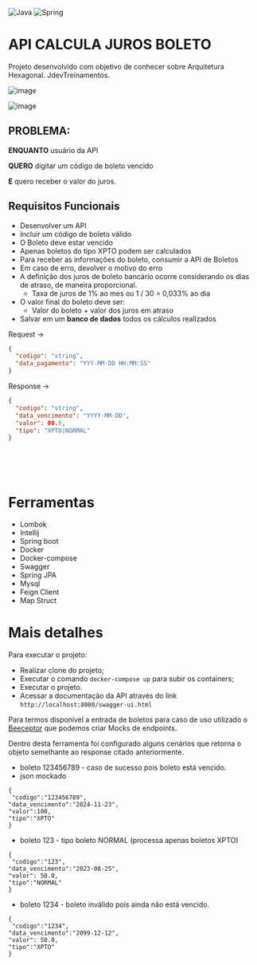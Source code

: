 ![Java](https://img.shields.io/badge/java-%23ED8B00.svg?style=for-the-badge&logo=openjdk&logoColor=white)
![Spring](https://img.shields.io/badge/spring-%236DB33F.svg?style=for-the-badge&logo=spring&logoColor=white)

# API CALCULA JUROS BOLETO

Projeto desenvolvido com objetivo de conhecer sobre Arquitetura Hexagonal. JdevTreinamentos.

![image](https://github.com/user-attachments/assets/d2d676da-ab79-4798-a97e-32e8e43d196b)

![image](https://github.com/user-attachments/assets/80e96c32-7720-4fa4-a9a2-b16439d98688)


## PROBLEMA:
**ENQUANTO** usuário da API

**QUERO** digitar um código de boleto vencido

**E** quero receber o valor do juros.


## Requisitos Funcionais
- Desenvolver um API
- Incluir um código de boleto válido
- O Boleto deve estar vencido
- Apenas boletos do tipo XPTO podem ser calculados
- Para receber as informações do boleto, consumir a API de Boletos
- Em caso de erro, devolver o motivo do erro
- A definição dos juros de boleto bancário ocorre considerando os dias de atraso, de maneira proporcional.
    - Taxa de juros de 1% ao mes ou 1 / 30 = 0,033% ao dia
- O valor final do boleto deve ser:
    - Valor do boleto +  valor dos juros em atraso
- Salvar em um **banco de dados** todos os cálculos realizados

Request →
```json
{
  "codigo": "string",
  "data_pagamento": "YYY-MM-DD HH:MM:SS"
}
```

Response →
```json
{
  "codigo": "string",
  "data_vencimento": "YYYY-MM-DD",
  "valor": 00.0,
  "tipo": "XPTO|NORMAL"
}
```

<br>
<br>
<br>


# Ferramentas

- Lombok
- Intellij
- Spring boot
- Docker
- Docker-compose
- Swagger
- Spring JPA
- Mysql
- Feign Client
- Map Struct

# Mais detalhes

Para executar o projeto:
 - Realizar clone do projeto;
 - Executar o comando `docker-compose up` para subir os containers;
 - Executar o projeto.
 - Acessar a documentação da API através do link `http://localhost:8080/swagger-ui.html`


Para termos disponível a entrada de boletos para caso de uso utilizado o [Beeceptor](https://beeceptor.com/) que podemos criar Mocks de endpoints.


Dentro desta ferramenta foi configurado alguns cenários que retorna o objeto semelhante ao response citado anteriormente.
- boleto 123456789 - caso de sucesso pois boleto está vencido.
- json mockado
````
{
 "codigo":"123456789",
"data_vencimento":"2024-11-23",
"valor":100,
"tipo":"XPTO"
}
`````
- boleto 123 - tipo boleto NORMAL (processa apenas boletos XPTO)
````
{
 "codigo":"123",
"data_vencimento":"2023-08-25",
"valor": 50.0,
"tipo":"NORMAL"
}
`````
- boleto 1234 - boleto inválido pois ainda não está vencido.
````
{
 "codigo":"1234",
"data_vencimento":"2099-12-12",
"valor": 50.0,
"tipo":"XPTO"
}
`````